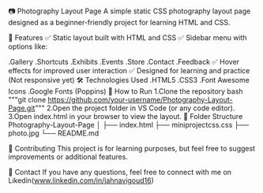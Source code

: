 📷 Photography Layout Page
A simple static CSS photography layout page designed as a beginner-friendly project for learning HTML and CSS.

🌟 Features
✅ Static layout built with HTML and CSS
✅ Sidebar menu with options like:

.Gallery
.Shortcuts
.Exhibits
.Events
.Store
.Contact
.Feedback
 ✅ Hover effects for improved user interaction
 ✅ Designed for learning and practice (Not responsive yet)
🛠️ Technologies Used
.HTML5
.CSS3
.Font Awesome Icons
.Google Fonts (Poppins)
🚀 How to Run
1.Clone the repository
bash
"""git clone https://github.com/your-username/Photography-Layout-Page.git"""
2.Open the project folder in VS Code (or any code editor).
3.Open index.html in your browser to view the layout.
📂 Folder Structure
Photography-Layout-Page
│
├── index.html
├── miniprojectcss.css
├── photo.jpg
└── README.md

🤝 Contributing
This project is for learning purposes, but feel free to suggest improvements or additional features.

📩 Contact
If you have any questions, feel free to connect with me on Likedin(www.linkedin.com/in/jahnavigoud16)
